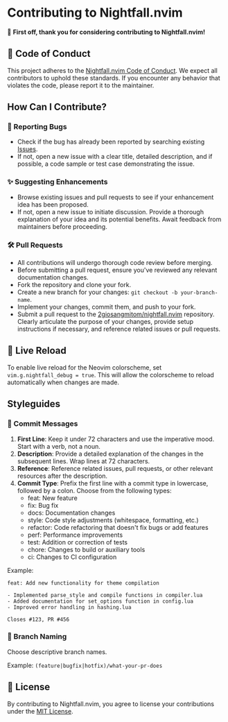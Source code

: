 # Contributing to Nightfall.nvim

🎉 **First off, thank you for considering contributing to Nightfall.nvim!**

## 📜 Code of Conduct

This project adheres to the [Nightfall.nvim Code of Conduct](CODE_OF_CONDUCT.md). We expect all contributors to uphold these standards. If you encounter any behavior that violates the code, please report it to the maintainer.

## How Can I Contribute?

### 🐛 Reporting Bugs

- Check if the bug has already been reported by searching existing [Issues](https://github.com/2giosangmitom/nightfall.nvim/issues).
- If not, open a new issue with a clear title, detailed description, and if possible, a code sample or test case demonstrating the issue.

### ✨ Suggesting Enhancements

- Browse existing issues and pull requests to see if your enhancement idea has been proposed.
- If not, open a new issue to initiate discussion. Provide a thorough explanation of your idea and its potential benefits. Await feedback from maintainers before proceeding.

### 🛠️ Pull Requests

- All contributions will undergo thorough code review before merging.
- Before submitting a pull request, ensure you've reviewed any relevant documentation changes.
- Fork the repository and clone your fork.
- Create a new branch for your changes: `git checkout -b your-branch-name`.
- Implement your changes, commit them, and push to your fork.
- Submit a pull request to the [2giosangmitom/nightfall.nvim](https://github.com/2giosangmitom/nightfall.nvim) repository. Clearly articulate the purpose of your changes, provide setup instructions if necessary, and reference related issues or pull requests.

## 🔄 Live Reload

To enable live reload for the Neovim colorscheme, set `vim.g.nightfall_debug = true`. This will allow the colorscheme to reload automatically when changes are made.

## Styleguides

### 📝 Commit Messages

1. **First Line**: Keep it under 72 characters and use the imperative mood. Start with a verb, not a noun.
2. **Description**: Provide a detailed explanation of the changes in the subsequent lines. Wrap lines at 72 characters.
3. **Reference**: Reference related issues, pull requests, or other relevant resources after the description.
4. **Commit Type**: Prefix the first line with a commit type in lowercase, followed by a colon. Choose from the following types:
   - feat: New feature
   - fix: Bug fix
   - docs: Documentation changes
   - style: Code style adjustments (whitespace, formatting, etc.)
   - refactor: Code refactoring that doesn't fix bugs or add features
   - perf: Performance improvements
   - test: Addition or correction of tests
   - chore: Changes to build or auxiliary tools
   - ci: Changes to CI configuration

Example:

```
feat: Add new functionality for theme compilation

- Implemented parse_style and compile functions in compiler.lua
- Added documentation for set_options function in config.lua
- Improved error handling in hashing.lua

Closes #123, PR #456
```

### 🌿 Branch Naming

Choose descriptive branch names.

Example: `(feature|bugfix|hotfix)/what-your-pr-does`

## 📄 License

By contributing to Nightfall.nvim, you agree to license your contributions under the [MIT License](../LICENSE).
